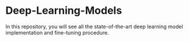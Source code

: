 # Deep-Learning-Models
In this repository, you will see all the state-of-the-art deep learning model implementation and fine-tuning procedure.
